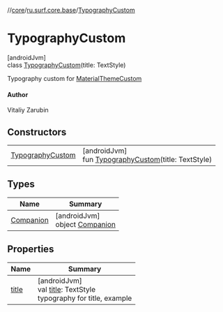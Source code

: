 //[core](../../../index.md)/[ru.surf.core.base](../index.md)/[TypographyCustom](index.md)

# TypographyCustom

[androidJvm]\
class [TypographyCustom](index.md)(title: TextStyle)

Typography custom for [MaterialThemeCustom](../-material-theme-custom/index.md)

#### Author

Vitaliy Zarubin

## Constructors

| | |
|---|---|
| [TypographyCustom](-typography-custom.md) | [androidJvm]<br>fun [TypographyCustom](-typography-custom.md)(title: TextStyle) |

## Types

| Name | Summary |
|---|---|
| [Companion](-companion/index.md) | [androidJvm]<br>object [Companion](-companion/index.md) |

## Properties

| Name | Summary |
|---|---|
| [title](title.md) | [androidJvm]<br>val [title](title.md): TextStyle<br>typography for title, example |
